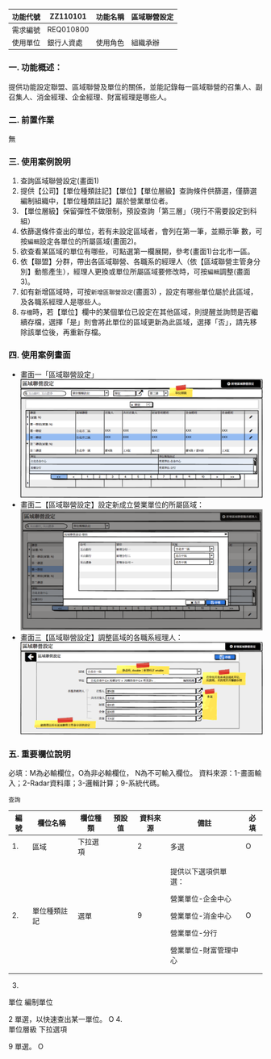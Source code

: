 |功能代號|ZZ110101|功能名稱|區域聯營設定|
|--|--|--|--|
|需求編號|REQ010800|||
|使用單位|銀行人資處|使用角色|組織承辦|
### 一. 功能概述：
提供功能設定聯盟、區域聯營及單位的關係，並能記錄每一區域聯營的召集人、副召集人、消金經理、企金經理、財富經理是哪些人。

### 二. 前置作業
無
### 三. 使用案例說明
1. 查詢區域聯營設定(畫面1)
  1. 提供【公司】【單位種類註記】【單位】【單位層級】查詢條件供篩選，僅篩選編制組織中，【單位種類註記】屬於營業單位者。
  2.	【單位層級】保留彈性不做限制，預設查詢「第三層」（現行不需要設定到科組）
  3.	依篩選條件查出的單位，若有未設定區域者，會列在第一筆，並顯示筆 數，可按```編輯```設定各單位的所屬區域(畫面2)。
  4.	欲查看某區域的單位有哪些，可點選第一欄展開，參考(畫面1)台北市一區。
2.	依【聯盟】分群，帶出各區域聯營、各職系的經理人（依【區域聯營主管身分別】動態產生），經理人更換或單位所屬區域要修改時，可按```編輯```調整(畫面3)。
3.	如有新增區域時，可按```新增區聯營設定```(畫面3) ，設定有哪些單位屬於此區域，及各職系經理人是哪些人。
4. ```存檔```時，若【單位】欄中的某個單位已設定在其他區域，則提醒並詢問是否繼續存檔，選擇「是」則會將此單位的區域更新為此區域，選擇「否」，請先移除該單位後，再重新存檔。

### 四. 使用案例畫面
* 畫面一「區域聯營設定」
![](區域聯營設定.png)
* 畫面二【區域聯營設定】設定新成立營業單位的所屬區域：
![](區域聯營設定明細-單位未設定到區域.png)
* 畫面三【區域聯營設定】調整區域的各職系經理人：
![](區域聯營設定明細.png)

### 五. 重要欄位說明
必填：M為必輸欄位，O為非必輸欄位， N為不可輸入欄位。
資料來源：1-畫面輸入；2-Radar資料庫；3-邏輯計算；9-系統代碼。

```查詢```

|編號|欄位名稱|欄位種類|預設值|資料來源|備註|必填|
|--|--|--|--|--|--|--|
|1.	|區域|下拉選項||2|多選|O|
|2.	|單位種類註記|選單||9|<P>提供以下選項供單選：</P><P>營業單位-企金中心</P><P>營業單位-消金中心</P><P>營業單位-分行</P><P>營業單位-財富管理中心</P>|O|

3.	
單位
編制單位

2
單選，以快速查出某一單位。
O
4.	
單位層級
下拉選項

9
單選。 
O

